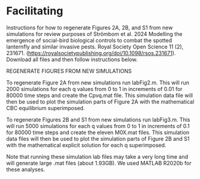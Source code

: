 # Facilitating
Instructions for how to regenerate Figures 2A, 2B, and S1 from new simulations for review purposes of Strömbom et al. 2024 Modelling the emergence of social-bird biological controls to combat the spotted lanternfly and similar invasive pests. Royal Society Open Science 11 (2), 231671. (https://royalsocietypublishing.org/doi/10.1098/rsos.231671). Download all files and then follow instructions below.

REGENERATE FIGURES FROM NEW SIMULATIONS 

To regenerate Figure 2A from new simulations run labFig2.m. This will run 2000 simulations for each q values from 0 to 1 in increments of 0.01 for 80000 time steps and create the Cpvq.mat file. This simulation data file will then be used to plot the simulation parts of Figure 2A with the mathematical CBC equilibrium superimposed. 

To regenerate Figures 2B and S1 from new simulations run labFig3.m. This will run 5000 simulations for each q values from 0 to 1 in increments of 0.1 for 80000 time steps and create the eleven M0X.mat files. This simulation data files will then be used to plot the simulation parts of Figure 2B and S1 with the mathematical explicit solution for each q superimposed. 

Note that running these simulation lab files may take a very long time and will generate large .mat files (about 1.93GB). We used MATLAB R2020b for these analyses.
